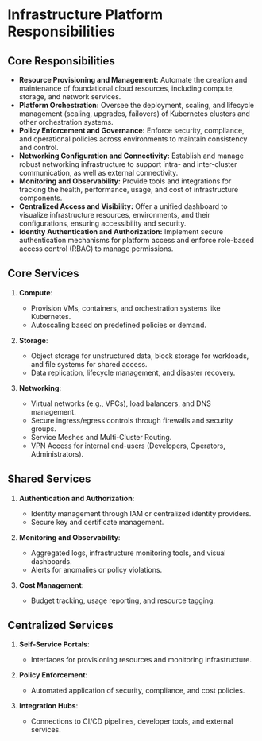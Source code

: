 # Infrastructure Platform Responsibilities

## **Core Responsibilities**
- **Resource Provisioning and Management:**  Automate the creation and maintenance of foundational cloud resources, including compute, storage, and network services.
- **Platform Orchestration:**  Oversee the deployment, scaling, and lifecycle management (scaling, upgrades, failovers) of Kubernetes clusters and other orchestration systems.
- **Policy Enforcement and Governance:**  Enforce security, compliance, and operational policies across environments to maintain consistency and control.
- **Networking Configuration and Connectivity:**  Establish and manage robust networking infrastructure to support intra- and inter-cluster communication, as well as external connectivity.
- **Monitoring and Observability:**  Provide tools and integrations for tracking the health, performance, usage, and cost of infrastructure components.
- **Centralized Access and Visibility:** Offer a unified dashboard to visualize infrastructure resources, environments, and their configurations, ensuring accessibility and security.
- **Identity Authentication and Authorization:**  Implement secure authentication mechanisms for platform access and enforce role-based access control (RBAC) to manage permissions.

## **Core Services**
1. **Compute**:
   - Provision VMs, containers, and orchestration systems like Kubernetes.
   - Autoscaling based on predefined policies or demand.

2. **Storage**:
   - Object storage for unstructured data, block storage for workloads, and file systems for shared access.
   - Data replication, lifecycle management, and disaster recovery.

3. **Networking**:
   - Virtual networks (e.g., VPCs), load balancers, and DNS management.
   - Secure ingress/egress controls through firewalls and security groups.
   - Service Meshes and Multi-Cluster Routing.
   - VPN Access for internal end-users (Developers, Operators, Administrators).

## **Shared Services**
1. **Authentication and Authorization**:
   - Identity management through IAM or centralized identity providers.
   - Secure key and certificate management.

2. **Monitoring and Observability**:
   - Aggregated logs, infrastructure monitoring tools, and visual dashboards.
   - Alerts for anomalies or policy violations.

3. **Cost Management**:
   - Budget tracking, usage reporting, and resource tagging.

## **Centralized Services**
1. **Self-Service Portals**:
   - Interfaces for provisioning resources and monitoring infrastructure.

2. **Policy Enforcement**:
   - Automated application of security, compliance, and cost policies.

3. **Integration Hubs**:
   - Connections to CI/CD pipelines, developer tools, and external services.

